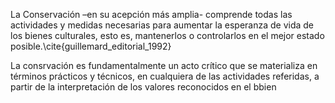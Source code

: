 La Conservación –en su acepción más amplia- comprende todas las actividades y medidas necesarias para aumentar la esperanza de vida de los bienes culturales, esto es, mantenerlos o controlarlos en el mejor estado posible.\cite{guillemard_editorial_1992}

La consrvación es fundamentalmente un acto crítico que se materializa en términos prácticos y técnicos, en cualquiera de las actividades referidas, a partir de la interpretación de los valores reconocidos en el bbien